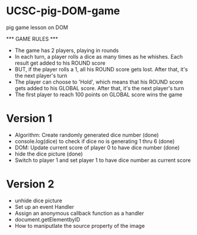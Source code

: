 # UCSC-pig-DOM-game
pig game lesson on DOM

*** GAME RULES ***
- The game has 2 players, playing in rounds
- In each turn, a player rolls a dice as many times as he whishes. Each result get added to his ROUND score
- BUT, if the player rolls a 1, all his ROUND score gets lost. After that, it's the next player's turn
- The player can choose to 'Hold', which means that his ROUND score gets added to his GLOBAL score. After that, it's the next player's turn
- The first player to reach 100 points on GLOBAL score wins the game

# Version 1

- Algorithm: Create randomly generated dice number  (done)
- console.log(dice) to check if dice no is generating 1 thru 6 (done)
- DOM: Update current score of player 0 to have dice number (done)
- hide the dice picture (done)
- Switch to player 1 and set player 1 to have dice number as current score

# Version 2
- unhide dice picture
- Set up an event Handler
- Assign an anonymous callback function as a handler
- document.getElementbyID
- How to maniputlate the source property of the image